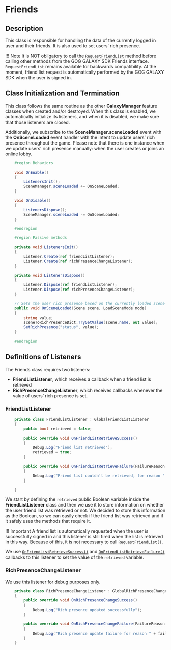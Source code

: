 # Friends

## Description

This class is responsible for handling the data of the currently logged in user and their friends. It is also used to set users’ rich presence.

!!! Note
    It is NOT obligatory to call the [`RequestFriendList`](https://docs.gog.com/galaxyapi/classgalaxy_1_1api_1_1IFriends.html#aa648d323f3f798bbadd745bea13fc3b5) method before calling other methods from the GOG GALAXY SDK Friends interface. `RequestFriendList` remains available for backwards compatibility. At the moment, friend list request is automatically performed by the GOG GALAXY SDK when the user is signed in.

## Class Initialization and Termination

This class follows the same routine as the other **GalaxyManager** feature classes when created and/or destroyed. When this class is enabled, we automatically initialize its listeners, and when it is disabled, we make sure that those listeners are closed.

Additionally, we subscribe to the **SceneManager.sceneLoaded** event with the **OnSceneLoaded** event handler with the intent to update users’ rich presence throughout the game. Please note that there is one instance when we update users’ rich presence manually: when the user creates or joins an online lobby.

```c#
    #region Behaviors

    void OnEnable()
    {
        ListenersInit();
        SceneManager.sceneLoaded += OnSceneLoaded;
    }

    void OnDisable()
    {
        ListenersDispose();
        SceneManager.sceneLoaded -= OnSceneLoaded;
    }

    #endregion

    #region Passive methods

    private void ListenersInit()
    {
        Listener.Create(ref friendListListener);
        Listener.Create(ref richPresenceChangeListener);
    }

    private void ListenersDispose()
    {
        Listener.Dispose(ref friendListListener);
        Listener.Dispose(ref richPresenceChangeListener);
    }

    // Sets the user rich presence based on the currently loaded scene name
    public void OnSceneLoaded(Scene scene, LoadSceneMode mode)
    {
        string value;
        sceneToRichPresenceDict.TryGetValue(scene.name, out value);
        SetRichPresence("status", value);
    }

    #endregion
```

## Definitions of Listeners

The Friends class requires two listeners:

- **FriendListListener**, which receives a callback when a friend list is retrieved
- **RichPresenceChangeListener**, which receives callbacks whenever the value of users’ rich presence is set.

### FriendListListener

```c#
    private class FriendListListener : GlobalFriendListListener
    {
        public bool retrieved = false;

        public override void OnFriendListRetrieveSuccess()
        {
            Debug.Log("Friend list retrieved");
            retrieved = true;
        }

        public override void OnFriendListRetrieveFailure(FailureReason failureReason)
        {
            Debug.Log("Friend list couldn't be retrieved, for reason " + failureReason);
        }

    }
```

We start by defining the `retrieved` public Boolean variable inside the **FriendListListener** class and then we use it to store information on whether the user friend list was retrieved or not. We decided to store this information as the Boolean, so we can easily check if the friend list was retrieved and if it safely uses the methods that require it.

!!! Important
    A friend list is automatically requested when the user is successfully signed in and this listener is still fired when the list is retrieved in this way. Because of this, it is not necessary to call `RequestFriendList()`.

We use [`OnFriendListRetrieveSuccess()`](https://docs.gog.com/galaxyapi/classgalaxy_1_1api_1_1IFriendListListener.html#a8b9472f2304e62a9b419c779e8e6a2f6) and [`OnFriendListRetrieveFailure()`](https://docs.gog.com/galaxyapi/classgalaxy_1_1api_1_1IFriendListListener.html#a9cbe96cfeea72a677589b645b4431b17) callbacks to this listener to set the value of the `retrieved` variable.

### RichPresenceChangeListener

We use this listener for debug purposes only.

```c#
    private class RichPresenceChangeListener : GlobalRichPresenceChangeListener
    {
        public override void OnRichPresenceChangeSuccess()
        {
            Debug.Log("Rich presence updated successfully");
        }

        public override void OnRichPresenceChangeFailure(FailureReason failureReason)
        {
            Debug.Log("Rich presence update failure for reason " + failureReason);
        }
    }
```